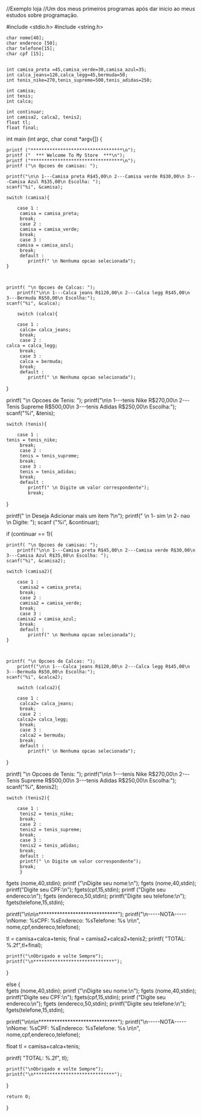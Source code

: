 //Exemplo loja
//Um dos meus primeiros programas após dar inicio ao meus estudos sobre programação.


#include <stdio.h>
#include <string.h>

   	char nome[40];
	char endereco [50];
	char telefone[15];
	char cpf [15];
	
	
	int camisa_preta =45,camisa_verde=30,camisa_azul=35;
	int calca_jeans=120,calca_legg=45,bermuda=50;
	int tenis_nike=270,tenis_supreme=500,tenis_adidas=250;
	
	int camisa;
 	int tenis;
 	int calca;
 	
 	int continuar;
	int camisa2, calca2, tenis2;
	float tl;
	float final;
	
	
	
int main (int argc, char const *argv[])
{
	
	printf ("**********************************\n");
	printf ("  *** Welcome To My Store  ***\n");
	printf ("**********************************\n");
	printf ("\n Opcoes de camisas: ");
	
	printf("\n\n 1---Camisa preta R$45,00\n 2---Camisa verde R$30,00\n 3---Camisa Azul R$35,00\n Escolha: ");
	scanf("%i", &camisa);
	
	switch (camisa){

		case 1 :
		 camisa = camisa_preta;
		 break;
		 case 2 :
		 camisa = camisa_verde;
		 break;
		 case 3 :
		camisa = camisa_azul;
		 break;
		 default :
		 	printf(" \n Nenhuma opcao selecionada");
	}
	
	
	
	printf( "\n Opcoes de Calcas: ");
		printf("\n\n 1---Calca jeans R$120,00\n 2---Calca legg R$45,00\n 3---Bermuda R$50,00\n Escolha:");
	scanf("%i", &calca);
	
		switch (calca){

		case 1 :
		 calca= calca_jeans;
		 break;
		 case 2 :
	calca = calca_legg;
		 break;
		 case 3 :
		 calca = bermuda;
		 break;
		 default :
		 	printf(" \n Nenhuma opcao selecionada");
	
}



printf( "\n Opcoes de Tenis: ");
printf("\n\n 1---tenis Nike R$270,00\n 2---Tenis Supreme R$500,00\n 3---tenis Adidas R$250,00\n Escolha:");
	scanf("%i", &tenis);
	
	switch (tenis){

		case 1 :
	tenis = tenis_nike;
		 break;
		 case 2 :
		 tenis = tenis_supreme;
		 break;
		 case 3 :
		 tenis = tenis_adidas;
		 break;
		 default :
		 	printf(" \n Digite um valor correspondente");
		 	break;
	

}

printf(" \n Deseja Adicionar mais um item ?\n");
printf(" \n 1- sim \n 2- nao \n Digite: ");
scanf ("%i", &continuar);

if (continuar == 1){
		
	printf( "\n Opcoes de camisas: ");
		printf("\n\n 1---Camisa preta R$45,00\n 2---Camisa verde R$30,00\n 3---Camisa Azul R$35,00\n Escolha: ");
	scanf("%i", &camisa2);
	
	switch (camisa2){

		case 1 :
		 camisa2 = camisa_preta;
		 break;
		 case 2 :
		 camisa2 = camisa_verde;
		 break;
		 case 3 :
		camisa2 = camisa_azul;
		 break;
		 default :
		 	printf(" \n Nenhuma opcao selecionada");
	}
	
	
	
	printf( "\n Opcoes de Calcas: ");
		printf("\n\n 1---Calca jeans R$120,00\n 2---Calca legg R$45,00\n 3---Bermuda R$50,00\n Escolha:");
	scanf("%i", &calca2);
	
		switch (calca2){

		case 1 :
		 calca2= calca_jeans;
		 break;
		 case 2 :
		calca2= calca_legg;
		 break;
		 case 3 :
		 calca2 = bermuda;
		 break;
		 default :
		 	printf(" \n Nenhuma opcao selecionada");
	
}

printf( "\n Opcoes de Tenis: ");
printf("\n\n 1---tenis Nike R$270,00\n 2---Tenis Supreme R$500,00\n 3---tenis Adidas R$250,00\n Escolha:");
	scanf("%i", &tenis2);
	
	switch (tenis2){

		case 1 :
		 tenis2 = tenis_nike;
		 break;
		 case 2 :
		 tenis2 = tenis_supreme;
		 break;
		 case 3 :
		 tenis2 = tenis_adidas;
		 break;
		 default :
		 printf(" \n Digite um valor correspondente");
		 break;
		 }
	
fgets (nome,40,stdin);
printf ("\nDigite seu nome:\n");
fgets (nome,40,stdin);
printf("Digite seu CPF:\n");
fgets(cpf,15,stdin);
printf ("Digite seu endereco:\n");
fgets (endereco,50,stdin);
printf("Digite seu telefone:\n");
fgets(telefone,15,stdin);


printf("\n\n\n******************************");
printf("\n-----NOTA----- \nNome: %sCPF: %sEndereco: %sTelefone: %s \n\n", nome,cpf,endereco,telefone);

tl = camisa+calca+tenis;
final = camisa2+calca2+tenis2;
printf( "TOTAL: %.2f",tl+final);
	
	printf("\nObrigado e volte Sempre");
	printf("\n******************************");
	
}

else {	
fgets (nome,40,stdin);
printf ("\nDigite seu nome:\n");
fgets (nome,40,stdin);
printf("Digite seu CPF:\n");
fgets(cpf,15,stdin);
printf ("Digite seu endereco:\n");
fgets (endereco,50,stdin);
printf("Digite seu telefone:\n");
fgets(telefone,15,stdin);

printf("\n\n\n******************************");
printf("\n-----NOTA----- \nNome: %sCPF: %sEndereco: %sTelefone: %s \n\n", nome,cpf,endereco,telefone);

float tl = camisa+calca+tenis;

printf( "TOTAL: %.2f", tl);
	
	printf("\nObrigado e volte Sempre");
	printf("\n******************************");

}

	return 0;
}
